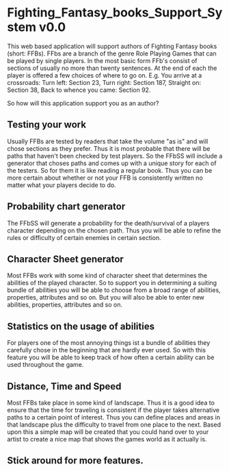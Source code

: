 # Fighting_Fantasy_books_Support_System v0.0
This web based application will support authors of Fighting Fantasy books (short: FFBs). FFbs are a branch of the genre Role Playing Games that can be played by single players. In the most basic form FFb's consist of sections of usually no more than twenty sentences. At the end of each the player is offered a few choices of where to go on. E.g. You arrive at a crossroads: Turn left: Section 23, Turn right: Section 187, Straight on: Section 38, Back to whence you came: Section 92.

So how will this application support you as an author?

## Testing your work
Usually FFBs are tested by readers that take the volume "as is" and will chose sections as they prefer. Thus it is most probable that there will be paths that haven't been checked by test players. So the FFbSS will include a generator that choses paths and comes up with a unique story for each of the testers. So for them it is like reading a regular book. Thus you can be more certain about whether or not your FFB is consistently written no matter what your players decide to do.

## Probability chart generator
The FFbSS will generate a probability for the death/survival of a players character depending on the chosen path. Thus you will be able to refine the rules or difficulty of certain enemies in certain section.

## Character Sheet generator
Most FFBs work with some kind of character sheet that determines the abilities of the played character. So to support you in determining a suiting bundle of abilities you will be able to choose from a broad range of abilities, properties, attributes and so on. But you will also be able to enter new abilities, properties, attributes and so on.

## Statistics on the usage of abilities
For players one of the most annoying things ist a bundle of abilities they carefully chose in the beginning that are hardly ever used. So with this feature you will be able to keep track of how often a certain ability can be used throughout the game.

## Distance, Time and Speed
Most FFBs take place in some kind of landscape. Thus it is a good idea to ensure that the time for traveling is consistent if the player takes alternative paths to a certain point of interest. Thus you can define places and areas in that landscape plus the difficulty to travel from one place to the next. Based upon this a simple map will be created that you could hand over to your artist to create a nice map that shows the games world as it actually is.

## Stick around for more features.
